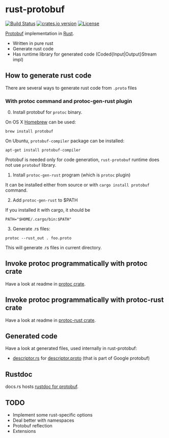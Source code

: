 rust-protobuf
=============

<!-- https://travis-ci.org/stepancheg/rust-protobuf.png -->
[![Build Status](https://img.shields.io/travis/stepancheg/rust-protobuf.svg)](https://travis-ci.org/stepancheg/rust-protobuf)
[![crates.io version](https://img.shields.io/crates/v/protobuf.svg)](https://crates.io/crates/protobuf)
[![License](https://img.shields.io/crates/l/protobuf.svg)](https://github.com/stepancheg/rust-protobuf/blob/master/LICENSE.txt)

[Protobuf](https://developers.google.com/protocol-buffers/docs/overview) implementation in [Rust](https://www.rust-lang.org/).

* Written in pure rust
* Generate rust code
* Has runtime library for generated code
  (Coded{Input|Output}Stream impl)

## How to generate rust code

There are several ways to generate rust code from `.proto` files

### With protoc command and protoc-gen-rust plugin

0) Install protobuf for `protoc` binary.

On OS X [Homebrew](https://github.com/Homebrew/brew) can be used:

```
brew install protobuf
```

On Ubuntu, `protobuf-compiler` package can be installed:

```
apt-get install protobuf-compiler
```

Protobuf is needed only for code generation, `rust-protobuf` runtime
does not use `protobuf` library.

1) Install `protoc-gen-rust` program (which is `protoc` plugin)

It can be installed either from source or with `cargo install protobuf` command.

2) Add `protoc-gen-rust` to $PATH

If you installed it with cargo, it should be

```
PATH="$HOME/.cargo/bin:$PATH"
```

3) Generate .rs files:

```
protoc --rust_out . foo.proto
```

This will generate .rs files in current directory.

## Invoke protoc programmatically with protoc crate

Have a look at readme in [protoc crate](https://github.com/stepancheg/rust-protobuf/tree/master/protoc).

## Invoke protoc programmatically with protoc-rust crate

Have a look at readme in [protoc-rust crate](https://github.com/stepancheg/rust-protobuf/tree/master/protoc-rust).

## Generated code

Have a look at generated files, used internally in rust-protobuf:

* [descriptor.rs](https://github.com/stepancheg/rust-protobuf/blob/master/src/lib/descriptor.rs)
  for [descriptor.proto](https://github.com/stepancheg/rust-protobuf/blob/master/src/proto/google/protobuf/descriptor.proto)
  (that is part of Google protobuf)

## Rustdoc

docs.rs hosts [rustdoc for protobuf](https://docs.rs/protobuf/*/protobuf/).

## TODO

* Implement some rust-specific options
* Deal better with namespaces
* Protobuf reflection
* Extensions
